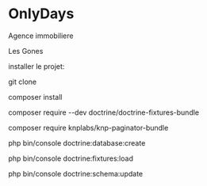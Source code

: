 # OnlyDays
Agence immobiliere

Les Gones

installer le projet:

git clone

composer install

composer require --dev doctrine/doctrine-fixtures-bundle

composer require knplabs/knp-paginator-bundle

php bin/console doctrine:database:create

php bin/console doctrine:fixtures:load

php bin/console doctrine:schema:update 

